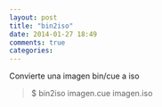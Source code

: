 ```yaml
---
layout: post
title: "bin2iso"
date: 2014-01-27 18:49
comments: true
categories: 
---
```

Convierte una imagen bin/cue a iso

>$ bin2iso imagen.cue  imagen.iso 

